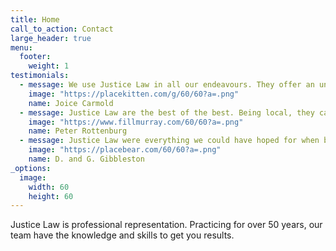 ```yaml
---
title: Home
call_to_action: Contact
large_header: true
menu:
  footer:
    weight: 1
testimonials:
  - message: We use Justice Law in all our endeavours. They offer an unparalleled service when it comes to running a business.
    image: "https://placekitten.com/g/60/60?a=.png"
    name: Joice Carmold
  - message: Justice Law are the best of the best. Being local, they care about people and have strong ties to the community.
    image: "https://www.fillmurray.com/60/60?a=.png"
    name: Peter Rottenburg
  - message: Justice Law were everything we could have hoped for when buying our first home. Highly recommended to all.
    image: "https://placebear.com/60/60?a=.png"
    name: D. and G. Gibbleston
_options:
  image:
    width: 60
    height: 60
---
```


Justice Law is professional representation. Practicing for over 50 years, our team have the knowledge and skills to get you results.
